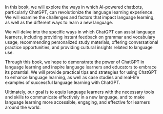 
In this book, we will explore the ways in which AI-powered chatbots, particularly ChatGPT, can revolutionize the language learning experience. We will examine the challenges and factors that impact language learning, as well as the different ways to learn a new language.

We will delve into the specific ways in which ChatGPT can assist language learners, including providing instant feedback on grammar and vocabulary usage, recommending personalized study materials, offering conversational practice opportunities, and providing cultural insights related to language use.

Through this book, we hope to demonstrate the power of ChatGPT in language learning and inspire language learners and educators to embrace its potential. We will provide practical tips and strategies for using ChatGPT to enhance language learning, as well as case studies and real-life examples of successful language learning with ChatGPT.

Ultimately, our goal is to equip language learners with the necessary tools and skills to communicate effectively in a new language, and to make language learning more accessible, engaging, and effective for learners around the world.
